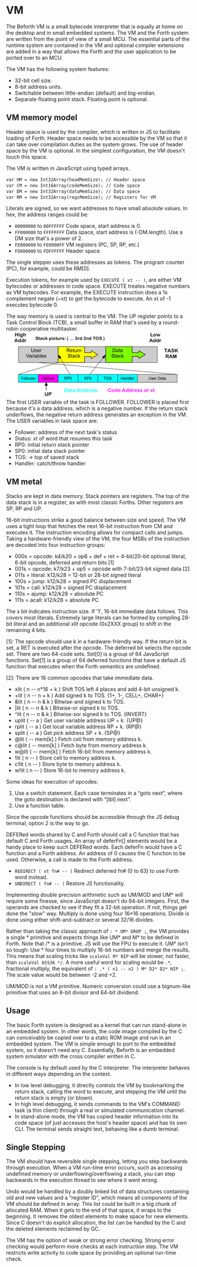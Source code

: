 # VM

The Beforth VM is a small bytecode interpreter that is equally at home on the desktop and in small embedded systems. The VM and the Forth system are written from the point of view of a small MCU. The essential parts of the runtime system are contained in the VM and optional compiler extensions are added in a way that allows the Forth and the user application to be ported over to an MCU. 

The VM has the following system features:
- 32-bit cell size.
- 8-bit address units.
- Switchable between little-endian (default) and big-endian.
- Separate floating point stack. Floating point is optional.

## VM memory model
Header space is used by the compiler, which is written in JS to facilitate loading of Forth. Header space needs to be accessible by the VM so that it can take over compilation duties as the system grows. The use of header space by the VM is optional. In the simplest configuration, the VM doesn't touch this space.

The VM is written in JavaScript using typed arrays.
```
var HM = new Int32Array(headMemSize); // Header space
var CM = new Int16Array(codeMemSize); // Code space  
var DM = new Int32Array(dataMemSize); // Data space
var RM = new Int32Array(regsMemSize); // Registers for VM
```
Literals are signed, so we want addresses to have small absolute values. In hex, the address ranges could be:

- `00000000` to `00FFFFFF`	Code space, start address is 0.
- `FF000000` to `FFFFFFFF`	Data space, start address is (-DM.length). Use a DM size that's a power of 2.
- `FE000000` to `FE0000FF`	VM registers (PC, SP, RP, etc.)
- `FD000000` to `FDFFFFFF`	Header space.

The single stepper uses these addresses as tokens. The program counter (PC), for example, could be RM[0].

Execution tokens, for example used by `EXECUTE ( xt -- )`, are either VM bytecodes or addresses in code space. EXECUTE treates negative numbers as VM bytecodes. For example, the EXECUTE instruction does a 1s complement negate (~xt) to get the bytecode to execute. An xt of -1 executes bytecode 0.

The way memory is used is central to the VM. The UP register points to a Task Control Block (TCB), a small buffer in RAM that's used by a round-robin cooperative multitasker.
![Stacks Illustration](https://github.com/lazarus4/Beforth/raw/master/architecture/stacks_01.png)
The first USER variable of the task is FOLLOWER. FOLLOWER is placed first because it's a data address, which is a negative number. If the return stack underflows, the negative return address generates an exception in the VM. The USER variables in task space are:
- Follower: address of the next task's status 
- Status: xt of word that resumes this task 
- RP0: initial return stack pointer      
- SP0: initial data stack pointer        
- TOS: -> top of saved stack                   
- Handler: catch/throw handler               

## VM metal
Stacks are kept in data memory. Stack pointers are registers. The top of the data stack is in a register, as with most classic Forths. Other registers are SP, RP and UP. 

16-bit instructions strike a good balance between size and speed. The VM uses a tight loop that fetches the next 16-bit instruction from CM and executes it. The instruction encoding allows for compact calls and jumps. Taking a hardware-friendly view of the VM, the four MSBs of the instruction are decoded into four instruction groups:

- 000s = opcode: k4/k20 + op6 + def + ret = 4-bit/20-bit optional literal, 6-bit opcode, deferred and return bits [1]
- 001s = opcode: k7/k23 + op5 = opcode with 7-bit/23-bit signed data [2]
- 011s = literal: k12/k28 = 12-bit or 28-bit signed literal
- 100s = jump: k12/k28 = signed PC displacement
- 101s = call: k12/k28 = signed PC displacement
- 110s = ajump: k12/k28 = absolute PC 
- 111s = acall: k12/k28 = absolute PC 

The *s* bit indicates instruction size. If '1', 16-bit immediate data follows. This covers most literals. Extremely large literals can be formed by compiling 28-bit literal and an additional *xlit* opcode (0x2XXX group) to shift in the remaining 4 bits.

\[1]: The opcode should use k in a hardware-friendly way. If the return bit is set, a RET is executed after the opcode. The deferred bit selects the opcode set. There are two 64-code sets. Set[0] is a group of 64 JavaScript functions. Set[1] is a group of 64 deferred functions that have a default JS function that executes when the Forth semantics are undefined.

\[2]: There are 16 common opcodes that take immediate data.
- xlit  ( n -- n\*16 + k )  Shift TOS left 4 places and add 4-bit unsigned k.
- +lit  ( n -- n + k )  Add signed k to TOS. {1+, 1-, CELL+, CHAR+}
- &lit  ( n -- n & k )  Bitwise-and signed k to TOS.
- |lit  ( n -- n & k )  Bitwise-or signed k to TOS.
- ^lit  ( n -- n & k )  Bitwise-xor signed k to TOS. {INVERT}
- uplit  ( -- a )  Get user variable address UP + k. {UP@}
- rplit  ( -- a )  Get local variable address RP + k. {RP@}
- split  ( -- a )  Get pick address SP + k. {SP@}
- @lit  ( -- mem[k] )  Fetch cell from memory address k.
- c@lit  ( -- mem[k] )  Fetch byte from memory address k.
- w@lit  ( -- mem[k] )  Fetch 16-bit from memory address k.
- !lit  ( n -- )  Store cell to memory address k.
- c!lit  ( n -- )  Store byte to memory address k.
- w!lit  ( n -- )  Store 16-bit to memory address k.

Some ideas for execution of opcodes:

1. Use a switch statement. Each case terminates in a “goto next”, where the goto destination is declared with “[lbl] next”.
2. Use a function table. 

Since the opcode functions should be accessible through the JS debug terminal, option 2 is the way to go.

DEFERed words shared by C and Forth should call a C function that has default C and Forth usages. An array of deferFn[] elements would be a handy place to keep such DEFERed words. Each deferFn would have a C function and a Forth address. An address of 0 causes the C function to be used. Otherwise, a call is made to the Forth address. 

- `REDIRECT ( xt fn# -- )` Redirect deferred fn# (0 to 63) to use Forth word instead.
- `UNDIRECT ( fn# -- )` Restore JS functionality.

Implementing double precision arithmetic such as UM/MOD and UM\* will require some finesse, since JavaScript doesn't do 64-bit integers. First, the operands are checked to see if they fit a 32-bit operation. If not, things get done the "slow" way. Multiply is done using four 16\*16 operations. Divide is done using either shift-and-subtract or several 32/16 divides.

Rather than taking the classic approach of `: * UM* DROP ;`, the VM provides a single \* primitive and expects things like UM\* and M\* to be defined in Forth. Note that /\* is a primitive. JS will use the FPU to execute it. UM\* isn't so tough: Use \* four times to multiply 16-bit numbers and merge the results. This means that scaling tricks like `scaleVal M* NIP` will be slower, not faster, than `scaleVal 65536 */`. A more useful word for scaling would be `.*`, fractional multiply, the equivalent of `: .* ( n1 -- n2 ) M* D2* D2* NIP ;`. The scale value would be between -2 and +2.

UM/MOD is not a VM primitive. Numeric conversion could use a bignum-like primitive that uses an 8-bit divisor and 64-bit dividend.

## Usage
The basic Forth system is designed as a kernel that can run stand-alone in an embedded system. In other words, the code image compiled by the C can conceivably be copied over to a static ROM image and run in an embedded system. The VM is simple enough to port to the embedded system, so it doesn't need any C. Essentially, Beforth is an embedded system simulator with the cross compiler written in C.

The console is by default used by the C interpreter. The interpreter behaves in different ways depending on the context. 

- In low level debugging, it directly controls the VM by bookmarking the return stack, calling the word to execute, and stepping the VM until the return stack is empty (or blown).
- In high level debugging, it sends commands to the VM's COMMAND task (a thin client) through a real or simulated communication channel.
- In stand-alone mode, the VM has copied header information into its code space (of just accesses the host's header space) and has its own CLI. The terminal sends straight text, behaving like a dumb terminal.

## Single Stepping
The VM should have reversible single stepping, letting you step backwards through execution. When a VM run-time error occurs, such as accessing undefined memory or underflowing/overflowing a stack, you can step backwards in the execution thread to see where it went wrong.

Undo would be handled by a doubly linked list of data structures containing old and new values and a “register ID”, which means all components of the VM should be defined in array. This list could be built in a big chunk of allocated RAM. When it gets to the end of that space, it wraps to the beginning. It removes the oldest elements to make space for new elements. Since C doesn't do explicit allocation, the list can be handled by the C and the deleted elements reclaimed by GC.

The VM has the option of weak or strong error checking. Strong error checking would perform more checks at each instruction step. The VM restricts write activity to code space by providing an optional run-time check.


